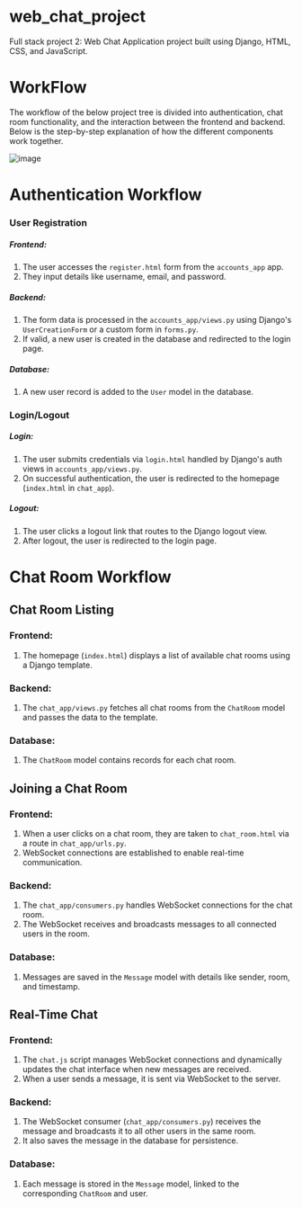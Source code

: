 # web_chat_project
Full stack project 2: Web Chat Application project built using Django, HTML, CSS, and JavaScript.

# WorkFlow
The workflow of the below project tree is divided into authentication, chat room functionality, and the interaction between the frontend and backend. Below is the step-by-step explanation of how the different components work together.


![image](https://github.com/user-attachments/assets/f539bb59-6929-4a4a-b757-790eaf1e23f2)

# Authentication Workflow
### User Registration
  ##### Frontend:
  1. The user accesses the `register.html` form from the `accounts_app` app.
  2. They input details like username, email, and password.

  ##### Backend:
  1. The form data is processed in the `accounts_app/views.py` using Django's `UserCreationForm` or a custom form in `forms.py`.
  2. If valid, a new user is created in the database and redirected to the login page.

  ##### Database:
  1. A new user record is added to the `User` model in the database.

### Login/Logout
  ##### Login:
  1. The user submits credentials via `login.html` handled by Django's auth views in `accounts_app/views.py`.
  2. On successful authentication, the user is redirected to the homepage (`index.html` in `chat_app`).

  ##### Logout:
  1. The user clicks a logout link that routes to the Django logout view.
  2. After logout, the user is redirected to the login page.



# Chat Room Workflow
## Chat Room Listing
### Frontend:
1. The homepage (`index.html`) displays a list of available chat rooms using a Django template.

### Backend:
1. The `chat_app/views.py` fetches all chat rooms from the `ChatRoom` model and passes the data to the template.

### Database:
1. The `ChatRoom` model contains records for each chat room.

## Joining a Chat Room
### Frontend:
1. When a user clicks on a chat room, they are taken to `chat_room.html` via a route in `chat_app/urls.py`.
2. WebSocket connections are established to enable real-time communication.

### Backend:
1. The `chat_app/consumers.py` handles WebSocket connections for the chat room.
2. The WebSocket receives and broadcasts messages to all connected users in the room.

### Database:
1. Messages are saved in the `Message` model with details like sender, room, and timestamp.

## Real-Time Chat
### Frontend:
1. The `chat.js` script manages WebSocket connections and dynamically updates the chat interface when new messages are received.
2. When a user sends a message, it is sent via WebSocket to the server.

### Backend:
1. The WebSocket consumer (`chat_app/consumers.py`) receives the message and broadcasts it to all other users in the same room.
2. It also saves the message in the database for persistence.

### Database:
1. Each message is stored in the `Message` model, linked to the corresponding `ChatRoom` and user.
